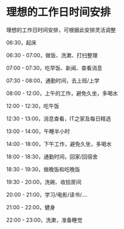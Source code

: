 # 理想的工作日时间安排


理想的工作日时间安排，可根据此安排灵活调整

<!--more-->

06:30，起床

06:30 - 07:00，做饭、洗漱、打扫整理

07:00 - 07:30，吃早饭、新闻、查看消息

07:30 - 08:00，通勤时间，去上班/上学

08:00 - 12:00，上午的工作，避免久坐，多喝水

12:00 - 12:30，吃午饭

12:30 - 13:00，消息查看，IT之家及每日精选

13:00 - 14:00，午睡半小时

14:00 - 18:00，下午工作，避免久坐，多喝水

18:00 - 18:30，通勤时间，回家/回宿舍

18:30 - 19:30，做晚饭和吃晚饭

19:30 - 20:00，洗碗、收拾房间

20:00 - 21:00，学习/电影/读书/....

21:00 - 22:00，健身

22:00 - 23:00，洗漱，准备睡觉


